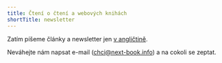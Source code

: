 ```yaml
---
title: Čtení o čtení a webových knihách
shortTitle: newsletter
---
```

Zatím píšeme články a newsletter jen [v angličtině](/en/blog).

Neváhejte nám napsat e-mail (chci@next-book.info) a na cokoli se zeptat.
